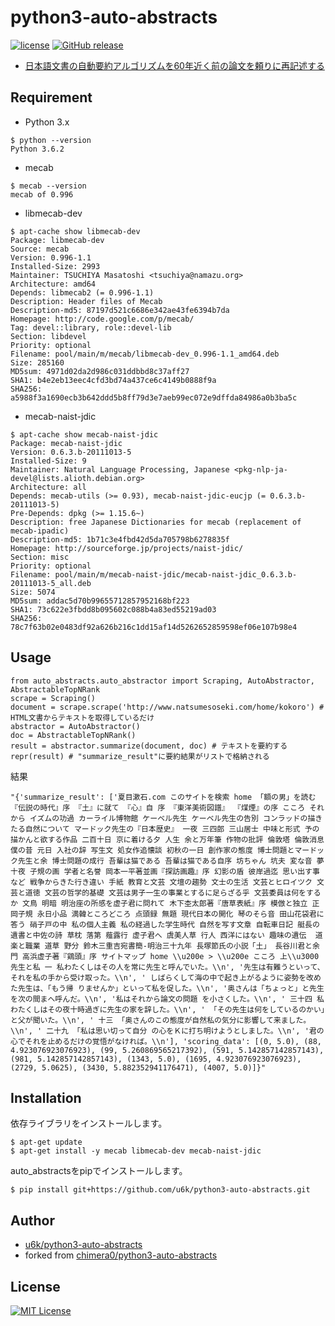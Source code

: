 # python3-auto-abstracts

[![license](https://img.shields.io/github/license/u6k/python3-auto-abstracts.svg)](https://github.com/u6k/python3-auto-abstracts/blob/master/LICENSE)
[![GitHub release](https://img.shields.io/github/release/u6k/python3-auto-abstracts.svg)](https://github.com/u6k/python3-auto-abstracts/releases)

- [日本語文書の自動要約アルゴリズムを60年近く前の論文を頼りに再記述する](http://media.accel-brain.com/auto-abstractor-jp/)

## Requirement

- Python 3.x

```
$ python --version
Python 3.6.2
```

- mecab

```
$ mecab --version
mecab of 0.996
```

- libmecab-dev

```
$ apt-cache show libmecab-dev
Package: libmecab-dev
Source: mecab
Version: 0.996-1.1
Installed-Size: 2993
Maintainer: TSUCHIYA Masatoshi <tsuchiya@namazu.org>
Architecture: amd64
Depends: libmecab2 (= 0.996-1.1)
Description: Header files of Mecab
Description-md5: 87197d521c6686e342ae43fe6394b7da
Homepage: http://code.google.com/p/mecab/
Tag: devel::library, role::devel-lib
Section: libdevel
Priority: optional
Filename: pool/main/m/mecab/libmecab-dev_0.996-1.1_amd64.deb
Size: 285160
MD5sum: 4971d02da2d986c031ddbbd8c37aff27
SHA1: b4e2eb13eec4cfd3bd74a437ce6c4149b0888f9a
SHA256: a5988f3a1690ecb3b642ddd5b8ff79d3e7aeb99ec072e9dffda84986a0b3ba5c
```

- mecab-naist-jdic

```
$ apt-cache show mecab-naist-jdic
Package: mecab-naist-jdic
Version: 0.6.3.b-20111013-5
Installed-Size: 9
Maintainer: Natural Language Processing, Japanese <pkg-nlp-ja-devel@lists.alioth.debian.org>
Architecture: all
Depends: mecab-utils (>= 0.93), mecab-naist-jdic-eucjp (= 0.6.3.b-20111013-5)
Pre-Depends: dpkg (>= 1.15.6~)
Description: free Japanese Dictionaries for mecab (replacement of mecab-ipadic)
Description-md5: 1b71c3e4fbd42d5da705798b6278835f
Homepage: http://sourceforge.jp/projects/naist-jdic/
Section: misc
Priority: optional
Filename: pool/main/m/mecab-naist-jdic/mecab-naist-jdic_0.6.3.b-20111013-5_all.deb
Size: 5074
MD5sum: addac5d70b99655712857952168bf223
SHA1: 73c622e3fbdd8b095602c088b4a83ed55219ad03
SHA256: 78c7f63b02e0483df92a626b216c1dd15af14d5262652859598ef06e107b98e4
```

## Usage

```
from auto_abstracts.auto_abstractor import Scraping, AutoAbstractor, AbstractableTopNRank
scrape = Scraping()
document = scrape.scrape('http://www.natsumesoseki.com/home/kokoro') # HTML文書からテキストを取得しているだけ
abstractor = AutoAbstractor()
doc = AbstractableTopNRank()
result = abstractor.summarize(document, doc) # テキストを要約する
repr(result) # "summarize_result"に要約結果がリストで格納される
```

結果

```
"{'summarize_result': ['夏目漱石.com このサイトを検索 home 「額の男」を読む 『伝説の時代』序 『土』に就て 『心』自 序 『東洋美術図譜』 『煤煙』の序 こころ それから イズムの功過 カーライル博物館 ケーベル先生 ケーベル先生の告別 コンラッドの描きたる自然について マードック先生の『日本歴史』 一夜 三四郎 三山居士 中味と形式 予の描かんと欲する作品 二百十日 京に着ける夕 人生 余と万年筆 作物の批評 倫敦塔 倫敦消息 僕の昔 元日 入社の辞 写生文 処女作追懐談 初秋の一日 創作家の態度 博士問題とマードック先生と余 博士問題の成行 吾輩は猫である 吾輩は猫である自序 坊ちゃん 坑夫 変な音 夢 十夜 子規の画 学者と名誉 岡本一平著並画『探訪画趣』序 幻影の盾 彼岸過迄 思い出す事など 戦争からきた行き違い 手紙 教育と文芸 文壇の趨勢 文士の生活 文芸とヒロイツク 文芸と道徳 文芸の哲学的基礎 文芸は男子一生の事業とするに足らざる乎 文芸委員は何をするか 文鳥 明暗 明治座の所感を虚子君に問れて 木下杢太郎著『唐草表紙』序 模倣と独立 正岡子規 永日小品 満韓ところどころ 点頭録 無題 現代日本の開化 琴のそら音 田山花袋君に答う 硝子戸の中 私の個人主義 私の経過した学生時代 自然を写す文章 自転車日記 艇長の遺書と中佐の詩 草枕 落第 薤露行 虚子君へ 虞美人草 行人 西洋にはない 趣味の遺伝  道楽と職業 道草 野分 鈴木三重吉宛書簡-明治三十九年 長塚節氏の小説「土」 長谷川君と余 門 高浜虚子著『鶏頭』序 サイトマップ home \\u200e > \\u200e こころ 上\\u3000先生と私 一 私わたくしはその人を常に先生と呼んでいた。\\n', '先生は有難うといって、それを私の手から受け取った。\\n', ' しばらくして海の中で起き上がるように姿勢を改めた先生は、「もう帰 りませんか」といって私を促した。\\n', '奥さんは「ちょっと」と先生を次の間まへ呼んだ。\\n', '私はそれから論文の問題 を小さくした。\\n', ' 三十四 私わたくしはその夜十時過ぎに先生の家を辞した。\\n', ' 「その先生は何をしているのかい」と父が聞いた。\\n', ' 十三 「奥さんのこの態度が自然私の気分に影響して来ました。\\n', ' 二十九 「私は思い切って自分 の心をＫに打ち明けようとしました。\\n', '君の心でそれを止めるだけの覚悟がなければ。\\n'], 'scoring_data': [(0, 5.0), (88, 4.923076923076923), (99, 5.260869565217392), (591, 5.142857142857143), (981, 5.142857142857143), (1343, 5.0), (1695, 4.923076923076923), (2729, 5.0625), (3430, 5.882352941176471), (4007, 5.0)]}"
```

## Installation

依存ライブラリをインストールします。

```
$ apt-get update
$ apt-get install -y mecab libmecab-dev mecab-naist-jdic
```

auto_abstractsをpipでインストールします。

```
$ pip install git+https://github.com/u6k/python3-auto-abstracts.git
```

## Author

- [u6k/python3-auto-abstracts](https://github.com/u6k/python3-auto-abstracts)
- forked from [chimera0/python3-auto-abstracts](https://github.com/chimera0/python3-auto-abstracts)

## License

[![MIT License](https://img.shields.io/github/license/u6k/python3-auto-abstracts.svg)](https://github.com/u6k/python3-auto-abstracts/blob/master/LICENSE)
